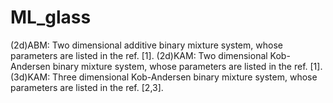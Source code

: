 # ML_glass
(2d)ABM: Two dimensional additive binary mixture system, whose parameters are listed in the ref. [1]. 
(2d)KAM: Two dimensional Kob-Andersen binary mixture system, whose parameters are listed in the ref. [1]. 
(3d)KAM: Three dimensional Kob-Andersen binary mixture system, whose parameters are listed in the ref. [2,3].
